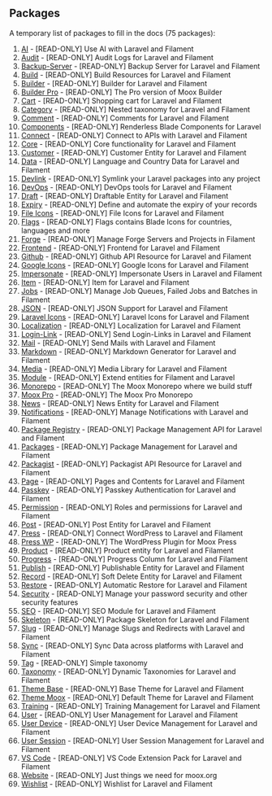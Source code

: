 ## Packages

A temporary list of packages to fill in the docs (75 packages):

1. [AI](https://moox.org/docs/ai) - [READ-ONLY] Use AI with Laravel and Filament
2. [Audit](https://moox.org/docs/audit) - [READ-ONLY] Audit Logs for Laravel and Filament
3. [Backup-Server](https://moox.org/docs/backup-server) - [READ-ONLY] Backup Server for Laravel and Filament
4. [Build](https://moox.org/docs/build) - [READ-ONLY] Build Resources for Laravel and Filament
5. [Builder](https://moox.org/docs/builder) - [READ-ONLY] Builder for Laravel and Filament
6. [Builder Pro](https://moox.org/docs/builder-pro) - [READ-ONLY] The Pro version of Moox Builder
7. [Cart](https://moox.org/docs/cart) - [READ-ONLY] Shopping cart for Laravel and Filament
8. [Category](https://moox.org/docs/category) - [READ-ONLY] Nested taxonomy for Laravel and Filament
9. [Comment](https://moox.org/docs/comment) - [READ-ONLY] Comments for Laravel and Filament
10. [Components](https://moox.org/docs/components) - [READ-ONLY] Renderless Blade Components for Laravel
11. [Connect](https://moox.org/docs/connect) - [READ-ONLY] Connect to APIs with Laravel and Filament
12. [Core](https://moox.org/docs/core) - [READ-ONLY] Core functionality for Laravel and Filament
13. [Customer](https://moox.org/docs/customer) - [READ-ONLY] Customer Entity for Laravel and Filament
14. [Data](https://moox.org/docs/data) - [READ-ONLY] Language and Country Data for Laravel and Filament
15. [Devlink](https://moox.org/docs/devlink) - [READ-ONLY] Symlink your Laravel packages into any project
16. [DevOps](https://moox.org/docs/devops) - [READ-ONLY] DevOps tools for Laravel and Filament
17. [Draft](https://moox.org/docs/draft) - [READ-ONLY] Draftable Entity for Laravel and Filament
18. [Expiry](https://moox.org/docs/expiry) - [READ-ONLY] Define and automate the expiry of your records
19. [File Icons](https://moox.org/docs/file-icons) - [READ-ONLY] File Icons for Laravel and Filament
20. [Flags](https://moox.org/docs/flags) - [READ-ONLY] Flags contains Blade Icons for countries, languages and more
21. [Forge](https://moox.org/docs/forge) - [READ-ONLY] Manage Forge Servers and Projects in Filament
22. [Frontend](https://moox.org/docs/frontend) - [READ-ONLY] Frontend for Laravel and Filament
23. [Github](https://moox.org/docs/github) - [READ-ONLY] Github API Resource for Laravel and Filament
24. [Google Icons](https://moox.org/docs/google-icons) - [READ-ONLY] Google Icons for Laravel and Filament
25. [Impersonate](https://moox.org/docs/impersonate) - [READ-ONLY] Impersonate Users in Laravel and Filament
26. [Item](https://moox.org/docs/item) - [READ-ONLY] Item for Laravel and Filament
27. [Jobs](https://moox.org/docs/jobs) - [READ-ONLY] Manage Job Queues, Failed Jobs and Batches in Filament
28. [JSON](https://moox.org/docs/json) - [READ-ONLY] JSON Support for Laravel and Filament
29. [Laravel Icons](https://moox.org/docs/laravel-icons) - [READ-ONLY] Laravel Icons for Laravel and Filament
30. [Localization](https://moox.org/docs/localization) - [READ-ONLY] Localization for Laravel and Filament
31. [Login-Link](https://moox.org/docs/login-link) - [READ-ONLY] Send Login-Links in Laravel and Filament
32. [Mail](https://moox.org/docs/mail) - [READ-ONLY] Send Mails with Laravel and Filament
33. [Markdown](https://moox.org/docs/markdown) - [READ-ONLY] Markdown Generator for Laravel and Filament
34. [Media](https://moox.org/docs/media) - [READ-ONLY] Media Library for Laravel and Filament
35. [Module](https://moox.org/docs/module) - [READ-ONLY] Extend entities for Filament and Laravel
36. [Monorepo](https://moox.org/docs/monorepo) - [READ-ONLY] The Moox Monorepo where we build stuff
37. [Moox Pro](https://moox.org/docs/moox-pro) - [READ-ONLY] The Moox Pro Monorepo
38. [News](https://moox.org/docs/news) - [READ-ONLY] News Entity for Laravel and Filament
39. [Notifications](https://moox.org/docs/notifications) - [READ-ONLY] Manage Notifications with Laravel and Filament
40. [Package Registry](https://moox.org/docs/package-registry) - [READ-ONLY] Package Management API for Laravel and Filament
41. [Packages](https://moox.org/docs/packages) - [READ-ONLY] Package Management for Laravel and Filament
42. [Packagist](https://moox.org/docs/packagist) - [READ-ONLY] Packagist API Resource for Laravel and Filament
43. [Page](https://moox.org/docs/page) - [READ-ONLY] Pages and Contents for Laravel and Filament
44. [Passkey](https://moox.org/docs/passkey) - [READ-ONLY] Passkey Authentication for Laravel and Filament
45. [Permission](https://moox.org/docs/permission) - [READ-ONLY] Roles and permissions for Laravel and Filament
46. [Post](https://moox.org/docs/post) - [READ-ONLY] Post Entity for Laravel and Filament
47. [Press](https://moox.org/docs/press) - [READ-ONLY] Connect WordPress to Laravel and Filament
48. [Press WP](https://moox.org/docs/press-wp) - [READ-ONLY] The WordPress Plugin for Moox Press
49. [Product](https://moox.org/docs/product) - [READ-ONLY] Product entity for Laravel and Filament
50. [Progress](https://moox.org/docs/progress) - [READ-ONLY] Progress Column for Laravel and Filament
51. [Publish](https://moox.org/docs/publish) - [READ-ONLY] Publishable Entity for Laravel and Filament
52. [Record](https://moox.org/docs/record) - [READ-ONLY] Soft Delete Entity for Laravel and Filament
53. [Restore](https://moox.org/docs/restore) - [READ-ONLY] Automatic Restore for Laravel and Filament
54. [Security](https://moox.org/docs/security) - [READ-ONLY] Manage your password security and other security features
55. [SEO](https://moox.org/docs/seo) - [READ-ONLY] SEO Module for Laravel and Filament
56. [Skeleton](https://moox.org/docs/skeleton) - [READ-ONLY] Package Skeleton for Laravel and Filament
57. [Slug](https://moox.org/docs/slug) - [READ-ONLY] Manage Slugs and Redirects with Laravel and Filament
58. [Sync](https://moox.org/docs/sync) - [READ-ONLY] Sync Data across platforms with Laravel and Filament
59. [Tag](https://moox.org/docs/tag) - [READ-ONLY] Simple taxonomy
60. [Taxonomy](https://moox.org/docs/taxonomy) - [READ-ONLY] Dynamic Taxonomies for Laravel and Filament
61. [Theme Base](https://moox.org/docs/theme-base) - [READ-ONLY] Base Theme for Laravel and Filament
62. [Theme Moox](https://moox.org/docs/theme-moox) - [READ-ONLY] Default Theme for Laravel and Filament
63. [Training](https://moox.org/docs/training) - [READ-ONLY] Training Management for Laravel and Filament
64. [User](https://moox.org/docs/user) - [READ-ONLY] User Management for Laravel and Filament
65. [User Device](https://moox.org/docs/user-device) - [READ-ONLY] User Device Management for Laravel and Filament
66. [User Session](https://moox.org/docs/user-session) - [READ-ONLY] User Session Management for Laravel and Filament
67. [VS Code](https://moox.org/docs/vs-code) - [READ-ONLY] VS Code Extension Pack for Laravel and Filament
68. [Website](https://moox.org/docs/website) - [READ-ONLY] Just things we need for moox.org
69. [Wishlist](https://moox.org/docs/wishlist) - [READ-ONLY] Wishlist for Laravel and Filament
